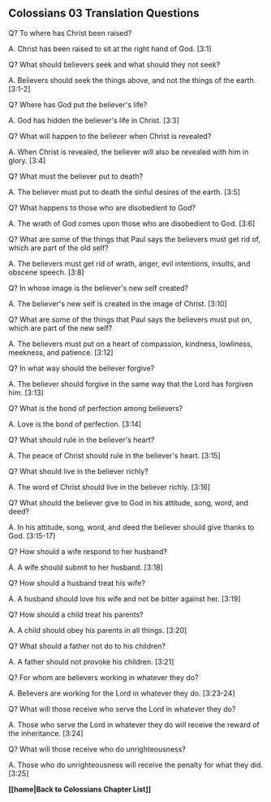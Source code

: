 ## Colossians 03 Translation Questions ##

Q? To where has Christ been raised?

A. Christ has been raised to sit at the right hand of God. [3:1]

Q? What should believers seek and what should they not seek?

A. Believers should seek the things above, and not the things of the earth. [3:1-2]

Q? Where has God put the believer's life?

A. God has hidden the believer's life in Christ. [3:3]

Q? What will happen to the believer when Christ is revealed?

A. When Christ is revealed, the believer will also be revealed with him in glory. [3:4]

Q? What must the believer put to death?

A. The believer must put to death the sinful desires of the earth. [3:5]

Q? What happens to those who are disobedient to God?

A. The wrath of God comes upon those who are disobedient to God. [3:6]

Q? What are some of the things that Paul says the believers must get rid of, which are part of the old self?

A. The believers must get rid of wrath, anger, evil intentions, insults, and obscene speech. [3:8]

Q? In whose image is the believer's new self created?

A. The believer's new self is created in the image of Christ. [3:10]

Q? What are some of the things that Paul says the believers must put on, which are part of the new self?

A. The believers must put on a heart of compassion, kindness, lowliness, meekness, and patience. [3:12]

Q? In what way should the believer forgive?

A. The believer should forgive in the same way that the Lord has forgiven him. [3:13]

Q? What is the bond of perfection among believers?

A. Love is the bond of perfection. [3:14]

Q? What should rule in the believer's heart?

A. The peace of Christ should rule in the believer's heart. [3:15]

Q? What should live in the believer richly?

A. The word of Christ should live in the believer richly. [3:16]

Q? What should the believer give to God in his attitude, song, word, and deed?

A. In his attitude, song, word, and deed the believer should give thanks to God. [3:15-17]

Q? How should a wife respond to her husband?

A. A wife should submit to her husband. [3:18]

Q? How should a husband treat his wife?

A. A husband should love his wife and not be bitter against her. [3:19]

Q? How should a child treat his parents?

A. A child should obey his parents in all things. [3:20]

Q? What should a father not do to his children?

A. A father should not provoke his children. [3:21]

Q? For whom are believers working in whatever they do?

A. Believers are working for the Lord in whatever they do. [3:23-24]

Q? What will those receive who serve the Lord in whatever they do?

A. Those who serve the Lord in whatever they do will receive the reward of the inheritance. [3:24]

Q? What will those receive who do unrighteousness?

A. Those who do unrighteousness will receive the penalty for what they did. [3:25]

__[[home|Back to Colossians Chapter List]]__

